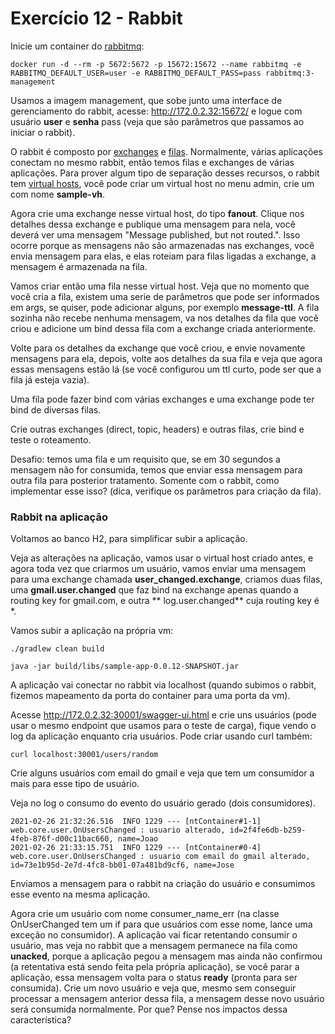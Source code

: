 # Exercício 12 - Rabbit

Inicie um container do [rabbitmq](https://www.rabbitmq.com/):

```
docker run -d --rm -p 5672:5672 -p 15672:15672 --name rabbitmq -e RABBITMQ_DEFAULT_USER=user -e RABBITMQ_DEFAULT_PASS=pass rabbitmq:3-management
```

Usamos a imagem management, que sobe junto uma interface de gerenciamento do rabbit, acesse: http://172.0.2.32:15672/ e logue com usuário **user** e **senha** pass (veja que são parâmetros que passamos ao iniciar o rabbit).

O rabbit é composto por [exchanges](http://172.0.2.32:15672/#/exchanges) e [filas](http://172.0.2.32:15672/#/queues). Normalmente, várias aplicações conectam no mesmo rabbit, então temos filas e exchanges de várias aplicações. Para prover algum tipo de separação desses recursos, o rabbit tem [virtual hosts](https://www.rabbitmq.com/vhosts.html), você pode criar um virtual host no menu admin, crie um com nome **sample-vh**.

Agora crie uma exchange nesse virtual host, do tipo **fanout**. Clique nos detalhes dessa exchange e publique uma mensagem para nela, você deverá ver uma mensagem "Message published, but not routed.". Isso ocorre porque as mensagens não são armazenadas nas exchanges, você envia mensagem para elas, e elas roteiam para filas ligadas a exchange, a mensagem é armazenada na fila.

Vamos criar então uma fila nesse virtual host. Veja que no momento que você cria a fila, existem uma serie de parâmetros que pode ser informados em args, se quiser, pode adicionar alguns, por exemplo **message-ttl**. A fila sozinha não recebe nenhuma mensagem, va nos detalhes da fila que você criou e adicione um bind dessa fila com a exchange criada anteriormente. 

Volte para os detalhes da exchange que você criou, e envie novamente mensagens para ela, depois, volte aos detalhes da sua fila e veja que agora essas mensagens estão lá (se você configurou um ttl curto, pode ser que a fila já esteja vazia).

Uma fila pode fazer bind com várias exchanges e uma exchange pode ter bind de diversas filas.

Crie outras exchanges (direct, topic, headers) e outras filas, crie bind e teste o roteamento.

Desafio: temos uma fila e um requisito que, se em 30 segundos a mensagem não for consumida, temos que enviar essa mensagem para outra fila para posterior tratamento. Somente com o rabbit, como implementar esse isso? (dica, verifique os parâmetros para criação da fila).

### Rabbit na aplicação

Voltamos ao banco H2, para simplificar subir a aplicação.

Veja as alterações na aplicação, vamos usar o virtual host criado antes, e agora toda vez que criarmos um usuário, vamos enviar uma mensagem para uma exchange chamada **user_changed.exchange**, criamos duas filas, uma **gmail.user.changed** que faz bind na exchange apenas quando a routing key for gmail.com, e outra **	
log.user.changed** cuja routing key é *.

Vamos subir a aplicação na própria vm:

```
./gradlew clean build

java -jar build/libs/sample-app-0.0.12-SNAPSHOT.jar
```

A aplicação vai conectar no rabbit via localhost (quando subimos o rabbit, fizemos mapeamento da porta do container para uma porta da vm).

Acesse http://172.0.2.32:30001/swagger-ui.html e crie uns usuários (pode usar o mesmo endpoint que usamos para o teste de carga), fique vendo o log da aplicação enquanto cria usuários. Pode criar usando curl também:

```
curl localhost:30001/users/random
```

Crie alguns usuários com email do gmail e veja que tem um consumidor a mais para esse tipo de usuário.

Veja no log o consumo do evento do usuário gerado (dois consumidores).

```
2021-02-26 21:32:26.516  INFO 1229 --- [ntContainer#1-1] web.core.user.OnUsersChanged : usuario alterado, id=2f4fe6db-b259-4feb-876f-d00c11bac660, name=Joao
2021-02-26 21:33:15.751  INFO 1229 --- [ntContainer#0-4] web.core.user.OnUsersChanged : usuario com email do gmail alterado, id=73e1b95d-2e7d-4fc8-bb01-07a481bd9cf6, name=Jose
```

Enviamos a mensagem para o rabbit na criação do usuário e consumimos esse evento na mesma aplicação.

Agora crie um usuário com nome consumer_name_err (na classe OnUserChanged tem um if para que usuários com esse nome, lance uma exceção no consumidor). A aplicação vai ficar retentando consumir o usuário, mas veja no rabbit que a mensagem permanece na fila como **unacked**, porque a aplicação pegou a mensagem mas ainda não confirmou (a retentativa está sendo feita pela própría aplicação), se você parar a aplicação, essa mensagem volta para o status **ready** (pronta para ser consumida). Crie um novo usuário e veja que, mesmo sem conseguir processar a mensagem anterior dessa fila, a mensagem desse novo usuário será consumida normalmente. Por que? Pense nos impactos dessa característica?
